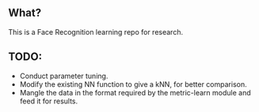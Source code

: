 ## What?
This is a Face Recognition learning repo for research.

## TODO:
- Conduct parameter tuning.
- Modify the existing NN function to give a kNN, for better comparison.
- Mangle the data in the format required by the metric-learn module and feed it for results.
